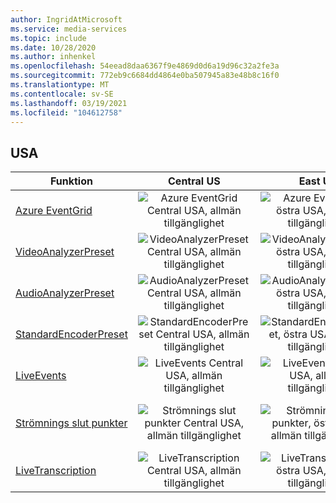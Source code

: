 ```yaml
---
author: IngridAtMicrosoft
ms.service: media-services
ms.topic: include
ms.date: 10/28/2020
ms.author: inhenkel
ms.openlocfilehash: 54eead8daa6367f9e4869d0d6a19d96c32a2fe3a
ms.sourcegitcommit: 772eb9c6684dd4864e0ba507945a83e48b8c16f0
ms.translationtype: MT
ms.contentlocale: sv-SE
ms.lasthandoff: 03/19/2021
ms.locfileid: "104612758"
---
```

<!--Feature availability in region-->

## <a name="united-states"></a>USA

| Funktion | Central US | East US | USA, östra 2 | USA, norra centrala | USA, södra centrala | USA, Västra | USA, västra 2 | USA, västra centrala|
| --- | :---: | :---: | :---: | :---: | :---: | :---: | :---: | :---: |
| [Azure EventGrid](../monitoring/reacting-to-media-services-events.md) | ![Azure EventGrid Central USA, allmän tillgänglighet](../media/azure-clouds-regions/ga.svg) | ![Azure EventGrid, östra USA, allmän tillgänglighet](../media/azure-clouds-regions/ga.svg) | ![Azure EventGrid östra USA 2 allmän tillgänglighet](../media/azure-clouds-regions/ga.svg) | ![Azure EventGrid norra centrala USA, allmän tillgänglighet](../media/azure-clouds-regions/ga.svg) | ![Azure EventGrid södra centrala USA allmän tillgänglighet](../media/azure-clouds-regions/ga.svg) | ![Azure EventGrid US västra USA, allmän tillgänglighet](../media/azure-clouds-regions/ga.svg) | ![Azure EventGrid US, väst 2, västra 2 allmän tillgänglighet](../media/azure-clouds-regions/ga.svg) |  ![Azure EventGrid västra centrala allmän tillgänglighet](../media/azure-clouds-regions/ga.svg) |
| [VideoAnalyzerPreset](../analyzing-video-audio-files-concept.md) | ![VideoAnalyzerPreset Central USA, allmän tillgänglighet](../media/azure-clouds-regions/ga.svg) | ![VideoAnalyzerPreset, östra USA, allmän tillgänglighet](../media/azure-clouds-regions/ga.svg) | ![VideoAnalyzerPreset östra USA 2 allmän tillgänglighet](../media/azure-clouds-regions/ga.svg) | ![VideoAnalyzerPreset norra centrala USA, allmän tillgänglighet](../media/azure-clouds-regions/ga.svg) | ![VideoAnalyzerPreset södra centrala USA allmän tillgänglighet](../media/azure-clouds-regions/ga.svg) | ![VideoAnalyzerPreset USA, västra allmänna tillgänglighet](../media/azure-clouds-regions/ga.svg) | ![VideoAnalyzerPreset USA, väst 2 allmän tillgänglighet](../media/azure-clouds-regions/ga.svg) |  ![VideoAnalyzerPreset västra centrala allmän tillgänglighet](../media/azure-clouds-regions/ga.svg) |
| [AudioAnalyzerPreset](../analyzing-video-audio-files-concept.md) | ![AudioAnalyzerPreset Central USA, allmän tillgänglighet](../media/azure-clouds-regions/ga.svg) | ![AudioAnalyzerPreset, östra USA, allmän tillgänglighet](../media/azure-clouds-regions/ga.svg) | ![AudioAnalyzerPreset östra USA 2 allmän tillgänglighet](../media/azure-clouds-regions/ga.svg) | ![AudioAnalyzerPreset norra centrala USA, allmän tillgänglighet](../media/azure-clouds-regions/ga.svg) | ![AudioAnalyzerPreset södra centrala USA allmän tillgänglighet](../media/azure-clouds-regions/ga.svg) |  ![AudioAnalyzerPreset USA, västra allmänna tillgänglighet](../media/azure-clouds-regions/ga.svg) | ![AudioAnalyzerPreset USA, väst 2 allmän tillgänglighet](../media/azure-clouds-regions/ga.svg) |  ![AudioAnalyzerPreset västra centrala allmän tillgänglighet](../media/azure-clouds-regions/ga.svg) |
| [StandardEncoderPreset](../encoding-concept.md) | ![StandardEncoderPreset Central USA, allmän tillgänglighet](../media/azure-clouds-regions/ga.svg) | ![StandardEncoderPreset, östra USA, allmän tillgänglighet](../media/azure-clouds-regions/ga.svg) | ![StandardEncoderPreset östra USA 2 allmän tillgänglighet](../media/azure-clouds-regions/ga.svg) | ![StandardEncoderPreset norra centrala USA, allmän tillgänglighet](../media/azure-clouds-regions/ga.svg) | ![StandardEncoderPreset södra centrala USA allmän tillgänglighet](../media/azure-clouds-regions/ga.svg) |  ![StandardEncoderPreset USA, västra allmänna tillgänglighet](../media/azure-clouds-regions/ga.svg) | ![StandardEncoderPreset USA, väst 2 allmän tillgänglighet](../media/azure-clouds-regions/ga.svg) |  ![StandardEncoderPreset västra centrala allmän tillgänglighet](../media/azure-clouds-regions/ga.svg) |
| [LiveEvents](../live-streaming-overview.md) | ![LiveEvents Central USA, allmän tillgänglighet](../media/azure-clouds-regions/ga.svg) | ![LiveEvents, östra USA, allmän tillgänglighet](../media/azure-clouds-regions/ga.svg) | ![LiveEvents östra USA 2 allmän tillgänglighet](../media/azure-clouds-regions/ga.svg) | ![LiveEvents norra centrala USA, allmän tillgänglighet](../media/azure-clouds-regions/ga.svg) | ![LiveEvents södra centrala USA allmän tillgänglighet](../media/azure-clouds-regions/ga.svg) |  ![LiveEvents USA, västra allmänna tillgänglighet](../media/azure-clouds-regions/ga.svg) | ![LiveEvents USA, väst 2 allmän tillgänglighet](../media/azure-clouds-regions/ga.svg) |  ![LiveEvents västra centrala allmän tillgänglighet](../media/azure-clouds-regions/ga.svg) |
| [Strömnings slut punkter](../streaming-endpoint-concept.md) | ![Strömnings slut punkter Central USA, allmän tillgänglighet](../media/azure-clouds-regions/ga.svg) | ![Strömnings slut punkter, östra USA, allmän tillgänglighet](../media/azure-clouds-regions/ga.svg) | ![Strömnings slut punkter östra USA 2 allmän tillgänglighet](../media/azure-clouds-regions/ga.svg) | ![Strömnings slut punkter norra centrala USA, allmän tillgänglighet](../media/azure-clouds-regions/ga.svg) | ![Strömnings slut punkter södra centrala USA allmän tillgänglighet](../media/azure-clouds-regions/ga.svg) |![Strömnings slut punkter USA, västra allmänna tillgänglighet](../media/azure-clouds-regions/ga.svg) | ![Strömnings slut punkter USA, väst 2 allmän tillgänglighet](../media/azure-clouds-regions/ga.svg) |  ![Strömnings slut punkter västra centrala allmän tillgänglighet](../media/azure-clouds-regions/ga.svg) |
| [LiveTranscription](../live-transcription.md) | ![LiveTranscription Central USA, allmän tillgänglighet](../media/azure-clouds-regions/ga.svg) | ![LiveTranscription, östra USA, allmän tillgänglighet](../media/azure-clouds-regions/ga.svg) | ![LiveTranscription östra USA 2 allmän tillgänglighet](../media/azure-clouds-regions/ga.svg) | ![LiveTranscription norra centrala USA, allmän tillgänglighet](../media/azure-clouds-regions/ga.svg) | ![LiveTranscription södra centrala USA allmän tillgänglighet](../media/azure-clouds-regions/ga.svg) |![LiveTranscription USA, västra allmänna tillgänglighet](../media/azure-clouds-regions/ga.svg) | ![LiveTranscription USA, väst 2 allmän tillgänglighet](../media/azure-clouds-regions/ga.svg) |  ![LiveTranscription västra centrala allmän tillgänglighet](../media/azure-clouds-regions/ga.svg) |